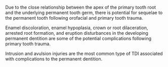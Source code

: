 Due to the close relationship between the apex of the primary tooth root and the underlying permanent tooth germ, there is potential for sequelae to the permanent tooth following orofacial and primary tooth trauma.

Enamel discoloration, enamel hypoplasia, crown or root dilaceration, arrested root formation, and eruption disturbances in the developing permanent dentition are some of the potential complications following primary tooth trauma.

Intrusion and avulsion injuries are the most common type of TDI associated with complications to the permanent dentition.